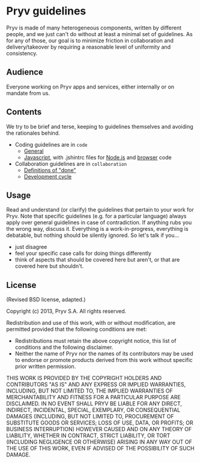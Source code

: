 # Pryv guidelines

Pryv is made of many heterogeneous components, written by different people, and we just can't do without at least a minimal set of guidelines. As for any of those, our goal is to minimize friction in collaboration and delivery/takeover by requiring a reasonable level of uniformity and consistency.


## Audience

Everyone working on Pryv apps and services, either internally or on mandate from us.


## Contents

We try to be brief and terse, keeping to guidelines themselves and avoiding the rationales behind.

- Coding guidelines are in `code`
	- [General](https://github.com/pryv/guidelines/blob/master/code/general.md)
	- [Javascript](https://github.com/pryv/guidelines/blob/master/code/javascript.md), with .jshintrc files for [Node.js](https://github.com/pryv/guidelines/blob/master/code/javascript-node.jshintrc) and [browser](https://github.com/pryv/guidelines/blob/master/code/javascript-browser.jshintrc) code
- Collaboration guidelines are in `collaboration`
	- [Definitions of "done"](https://github.com/pryv/guidelines/blob/master/collaboration/definitions-of-done.md)
	- [Development cycle](https://github.com/pryv/guidelines/blob/master/collaboration/development-cycle.md)


## Usage

Read and understand (or clarify) the guidelines that pertain to your work for Pryv. Note that specific guidelines (e.g. for a particular language) always apply over general guidelines in case of contradiction. If anything rubs you the wrong way, discuss it. Everything is a work-in-progress, everything is debatable, but nothing should be silently ignored. So let's talk if you...

- just disagree
- feel your specific case calls for doing things differently
- think of aspects that should be covered here but aren't, or that are covered here but shouldn't.


## License

(Revised BSD license, adapted.)

Copyright (c) 2013, Pryv S.A. All rights reserved.

Redistribution and use of this work, with or without modification, are permitted provided that the following conditions are met:

* Redistributions must retain the above copyright notice, this list of conditions and the following disclaimer.
* Neither the name of Pryv nor the names of its contributors may be used to endorse or promote products derived from this work without specific prior written permission.

THIS WORK IS PROVIDED BY THE COPYRIGHT HOLDERS AND CONTRIBUTORS "AS IS" AND ANY EXPRESS OR IMPLIED WARRANTIES, INCLUDING, BUT NOT LIMITED TO, THE IMPLIED WARRANTIES OF MERCHANTABILITY AND FITNESS FOR A PARTICULAR PURPOSE ARE DISCLAIMED. IN NO EVENT SHALL PRYV BE LIABLE FOR ANY DIRECT, INDIRECT, INCIDENTAL, SPECIAL, EXEMPLARY, OR CONSEQUENTIAL DAMAGES (INCLUDING, BUT NOT LIMITED TO, PROCUREMENT OF SUBSTITUTE GOODS OR SERVICES; LOSS OF USE, DATA, OR PROFITS; OR BUSINESS INTERRUPTION) HOWEVER CAUSED AND ON ANY THEORY OF LIABILITY, WHETHER IN CONTRACT, STRICT LIABILITY, OR TORT (INCLUDING NEGLIGENCE OR OTHERWISE) ARISING IN ANY WAY OUT OF THE USE OF THIS WORK, EVEN IF ADVISED OF THE POSSIBILITY OF SUCH DAMAGE.
